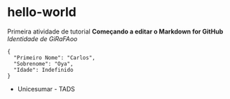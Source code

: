 # hello-world
Primeira atividade de tutorial
**Começando a editar o Markdown for GitHub**
*Identidade de GiRaFAoo*
```
{
  "Primeiro Nome": "Carlos",
  "Sobrenome": "Oya",
  "Idade": Indefinido
}
```
- Unicesumar - TADS
